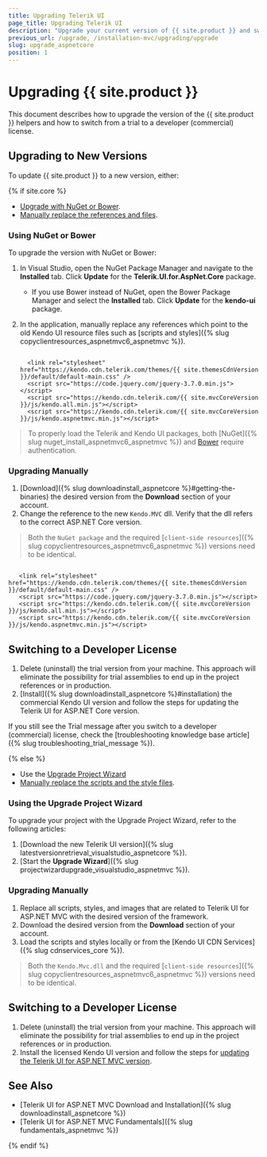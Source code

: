 ```yaml
---
title: Upgrading Telerik UI
page_title: Upgrading Telerik UI
description: "Upgrade your current version of {{ site.product }} and switch from a trial to a developer license."
previous_url: /upgrade, /installation-mvc/upgrading/upgrade
slug: upgrade_aspnetcore
position: 1
---
```


# Upgrading {{ site.product }}

This document describes how to upgrade the version of the {{ site.product }} helpers and how to switch from a trial to a developer (commercial) license.

## Upgrading to New Versions

To update {{ site.product }} to a new version, either:

{% if site.core %}

* [Upgrade with NuGet or Bower](#using-nuget-or-bower).
* [Manually replace the references and files](#upgrading-manually).

### Using NuGet or Bower

To upgrade the version with NuGet or Bower:

1. In Visual Studio, open the NuGet Package Manager and navigate to the **Installed** tab. Click **Update** for the **Telerik.UI.for.AspNet.Core** package.
   * If you use Bower instead of NuGet, open the Bower Package Manager and select the **Installed** tab. Click **Update** for the **kendo-ui** package.
1. In the application, manually replace any references which point to the old Kendo UI resource files such as [scripts and styles]({% slug copyclientresources_aspnetmvc6_aspnetmvc %}).

    ```_Layout.cshtml
    
      <link rel="stylesheet" href="https://kendo.cdn.telerik.com/themes/{{ site.themesCdnVersion }}/default/default-main.css" />
      <script src="https://code.jquery.com/jquery-3.7.0.min.js"></script>
      <script src="https://kendo.cdn.telerik.com/{{ site.mvcCoreVersion }}/js/kendo.all.min.js"></script>
      <script src="https://kendo.cdn.telerik.com/{{ site.mvcCoreVersion }}/js/kendo.aspnetmvc.min.js"></script>

    ```

> To properly load the Telerik and Kendo UI packages, both [NuGet]({% slug nuget_install_aspnetmvc6_aspnetmvc %}) and [Bower](https://docs.telerik.com/kendo-ui/intro/installation/bower-install#kendo-ui-professional) require authentication.

### Upgrading Manually

1. [Download]({% slug downloadinstall_aspnetcore %}#getting-the-binaries) the desired version from the **Download** section of your account.
1. Change the reference to the new `Kendo.MVC` dll. Verify that the dll refers to the correct ASP.NET Core version.

> Both the `NuGet package` and the required [`client-side resources`]({% slug copyclientresources_aspnetmvc6_aspnetmvc %}) versions need to be identical.

   ```_Layout.cshtml

      <link rel="stylesheet" href="https://kendo.cdn.telerik.com/themes/{{ site.themesCdnVersion }}/default/default-main.css" />
      <script src="https://code.jquery.com/jquery-3.7.0.min.js"></script>
      <script src="https://kendo.cdn.telerik.com/{{ site.mvcCoreVersion }}/js/kendo.all.min.js"></script>
      <script src="https://kendo.cdn.telerik.com/{{ site.mvcCoreVersion }}/js/kendo.aspnetmvc.min.js"></script>

   ```

## Switching to a Developer License

1. Delete (uninstall) the trial version from your machine. This approach will eliminate the possibility for trial assemblies to end up in the project references or in production.
1. [Install]({% slug downloadinstall_aspnetcore %}#installation) the commercial Kendo UI version and follow the steps for updating the Telerik UI for ASP.NET Core version.

If you still see the Trial message after you switch to a developer (commercial) license, check the [troubleshooting knowledge base article]({% slug troubleshooting_trial_message %}).

{% else %}

* Use the [Upgrade Project Wizard](#using-the-upgrade-project-wizard)
* [Manually replace the scripts and the style files](#upgrading-manually).

### Using the Upgrade Project Wizard

To upgrade your project with the Upgrade Project Wizard, refer to the following articles:

1. [Download the new Telerik UI version]({% slug latestversionretrieval_visualstudio_aspnetcore %}).
1. [Start the **Upgrade Wizard**]({% slug projectwizardupgrade_visualstudio_aspnetmvc %}).

### Upgrading Manually

1. Replace all scripts, styles, and images that are related to Telerik UI for ASP.NET MVC with the desired version of the framework.
1. Download the desired version from the **Download** section of your account.
1. Load the scripts and styles locally or from the [Kendo UI CDN Services]({% slug cdnservices_core %}).

> Both the `Kendo.Mvc.dll` and the required [`client-side resources`]({% slug copyclientresources_aspnetmvc6_aspnetmvc %}) versions need to be identical.

## Switching to a Developer License

1. Delete (uninstall) the trial version from your machine. This approach will eliminate the possibility for trial assemblies to end up in the project references or in production.
1. Install the licensed Kendo UI version and follow the steps for [updating the Telerik UI for ASP.NET MVC version](#upgrading-to-new-versions).

## See Also

* [Telerik UI for ASP.NET MVC Download and Installation]({% slug downloadinstall_aspnetcore %})
* [Telerik UI for ASP.NET MVC Fundamentals]({% slug fundamentals_aspnetmvc %})

{% endif %}
